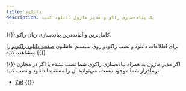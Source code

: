 ```yaml
---
title: دانلود
description: یک پیاده‌سازی راکو و مدیر ماژول دانلود کنید
---
```


{{<fullsection id="Rakudo" heading="راکودو">}}
کامل‌ترین و آماده‌ترین پیاده‌سازی زبان راکو.

برای اطلاعات دانلود و نصب راکودو روی سیستم عاملتون [صفحه دانلود راکودو](https://rakudo.org/downloads) را مشاهده کنید.
{{</fullsection>}}

{{<fullsection id="ModuleManager" heading="Module Manager">}}
اگر مدیر ماژول به همراه پیاده‌سازی راکوی شما نصب نشده یا اگر در مخازن نرم‌افزار شما موجود نیست، می‌توانید آن را مستقیما دانلود و نصب کنید:
- [Zef](https://github.com/ugexe/zef)
{{</fullsection>}}